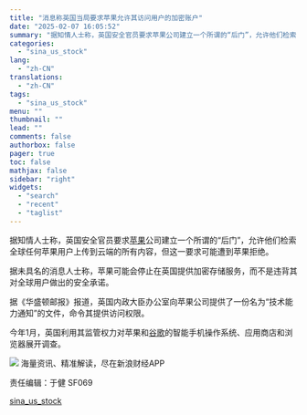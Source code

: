 ```yaml
---
title: "消息称英国当局要求苹果允许其访问用户的加密账户"
date: "2025-02-07 16:05:52"
summary: "据知情人士称，英国安全官员要求苹果公司建立一个所谓的“后门”，允许他们检索..."
categories:
  - "sina_us_stock"
lang:
  - "zh-CN"
translations:
  - "zh-CN"
tags:
  - "sina_us_stock"
menu: ""
thumbnail: ""
lead: ""
comments: false
authorbox: false
pager: true
toc: false
mathjax: false
sidebar: "right"
widgets:
  - "search"
  - "recent"
  - "taglist"
---
```


据知情人士称，英国安全官员要求[苹果](https://stock.finance.sina.com.cn/usstock/quotes/AAPL.html)公司建立一个所谓的“后门”，允许他们检索全球任何苹果用户上传到云端的所有内容，但这一要求可能遭到苹果拒绝。

据未具名的消息人士称，苹果可能会停止在英国提供加密存储服务，而不是违背其对全球用户做出的安全承诺。

据《华盛顿邮报》报道，英国内政大臣办公室向苹果公司提供了一份名为“技术能力通知”的文件，命令其提供访问权限。

今年1月，英国利用其监管权力对苹果和[谷歌](https://stock.finance.sina.com.cn/usstock/quotes/GOOG.html)的智能手机操作系统、应用商店和浏览器展开调查。












![](//n.sinaimg.cn/finance/cece9e13/20240627/655959900_20240627.png)
海量资讯、精准解读，尽在新浪财经APP



责任编辑：于健 SF069

[sina_us_stock](https://finance.sina.com.cn/stock/usstock/c/2025-02-07/doc-ineirwna0020157.shtml)
